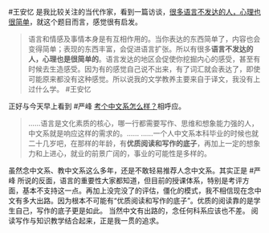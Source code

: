 #王安忆 是我比较关注的当代作家，看到一篇访谈，[很多语言不发达的人，心理也很简单](https://www.jiemian.com/article/11217948.html)，就这个题目而言，感觉很有启发。

> 语言和情感及事情本身是有互相作用的。当你表达的东西简单了，内容也会变得简单；表现的东西丰富，会促进语言扩张。所以有很多**语言不发达的人，心理也是很简单的**。语言发达的地区会促使你挖掘内心的感受，甚至有时候去生造感受。因为有的感觉自己说不出来，有了词汇就会表达了，即使可能原来都没有这种感觉。所以说我的文学教养主要来自于译文，我没有上过什么学。 #王安忆

正好与今天早上看到 #严峰 ​[考个中文系怎么样？](https://mp.weixin.qq.com/s?__biz=MzI3NTMwNjQyMg==&mid=2247486341&idx=1&sn=c2dc6dead2c05896f3f62930376dcecd)相呼应。

> ……语言是文化素质的核心，哪一行都需要写作、思维和想象能力强的人，中文系就是响应这样的需求的。……
> ……一个人中文系本科毕业的时候也就二十几岁吧，在那样的年龄，有**优质阅读和写作的底子**，再加上一定的想象力和上进心，就业的前景广阔的，事业的可能性是多样的。

虽然念中文系、教中文系这么多年，还是不敢轻易推荐人念中文系。其实正是 #严峰 所说的反面，语言的重要性大家都知道，但目前的授课体系，特别是考评方面，基本不支持这一点。再加上没完没了的评估，僵化的模式，我不相信现在念中文有多大出路。因为根本不可能有“优质阅读和写作的底子”。优质的阅读靠的是学生自己，写作的底子更是如此。
当然中文有出路的，念任何科系应该也不差。
阅读写作与知识教学结合起来，正是我一贯的追求。